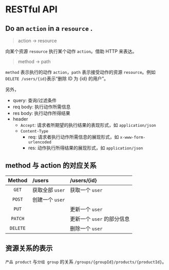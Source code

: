 # RESTful API

## Do an `action` in a `resource` .

> action -&gt; resource

向某个资源 `resource` 执行某个动作 `action`。借助 HTTP 来表达。

> method -&gt; path

`method` 表示执行的动作 `action`，`path` 表示接受动作的资源 `resource`。例如 `DELETE /users/{id}`表示“删除 ID 为 {id} 的用户”。

另外，

* query: 查询/过滤条件
* req body: 执行动作所需信息
* res body: 执行动作所得结果
* header
  * `Accept`: 请求者所期望的执行结果的表现形式，如 `application/json`
  * `Content-Type`
    * req: 请求者执行动作所需信息的展现形式，如 `x-www-form-urlencoded`
    * res: 动作执行所得结果的展现形式，如 `application/json`

## method 与 action 的对应关系

| Method | /users | /users/{id} |
| :---: | :--- | :--- |
| `GET` | 获取全部 `user` | 获取一个 `user` |
| `POST` | 创建一个 `user` |  |
| `PUT` |  | 更新一个 `user` |
| `PATCH` |  | 更新一个 `user` 的部分信息 |
| `DELETE` |  | 删除一个 `user` |

## 资源关系的表示

`产品 product` 与`分组 group` 的关系 `/groups/{groupId}/products/{productId}`。